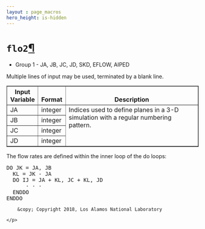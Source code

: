 ```yaml
---
layout : page_macros
hero_height: is-hidden
---
```


<h1><code class="docutils literal notranslate"><span class="pre">flo2</span></code><a class="headerlink" href="#flo2" title="Permalink to this headline">¶</a></h1>
<ul class="simple">
<li>Group 1 - JA, JB, JC, JD, SKD, EFLOW, AIPED</li>
</ul>
<p>Multiple lines of input may be used, terminated by a blank line.</p>
<table border="1" class="docutils">
<colgroup>
<col width="14%" />
<col width="8%" />
<col width="77%" />
</colgroup>
<thead valign="bottom">
<tr class="row-odd"><th class="head">Input Variable</th>
<th class="head">Format</th>
<th class="head">Description</th>
</tr>
</thead>
<tbody valign="top">
<tr class="row-even"><td>JA</td>
<td>integer</td>
<td rowspan="4">Indices used to define planes in a 3-D simulation with a regular numbering pattern.</td>
</tr>
<tr class="row-odd"><td>JB</td>
<td>integer</td>
</tr>
<tr class="row-even"><td>JC</td>
<td>integer</td>
</tr>
<tr class="row-odd"><td>JD</td>
<td>integer</td>
</tr>
</tbody>
</table>
<p>The flow rates are defined within the inner loop of the do loops:</p>
<div class="code highlight-default notranslate"><div class="highlight"><pre><span></span>DO JK = JA, JB
  KL = JK - JA
  DO IJ = JA + KL, JC + KL, JD
      ⋅ ⋅ ⋅
  ENDDO
ENDDO
</pre></div>
</div>
  <div role="contentinfo">
    <p>
        
        &copy; Copyright 2018, Los Alamos National Laboratory

    </p>
  </div>
